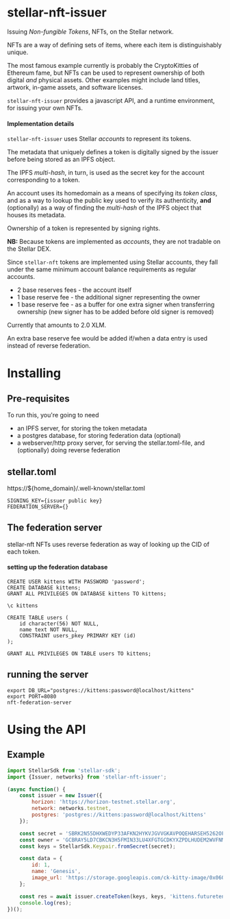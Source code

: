 # stellar-nft-issuer

Issuing *Non-fungible Tokens*, NFTs, on the Stellar network.

NFTs are a way of defining sets of items, where each item is distinguishably unique.

The most famous example currently is probably the CryptoKitties of Ethereum fame, but NFTs
can be used to represent ownership of both digital *and* physical assets.
Other examples might include land titles, artwork, in-game assets, and software licenses.

`stellar-nft-issuer` provides a javascript API, and a runtime environment, for issuing your own NFTs.

#### Implementation details

`stellar-nft-issuer` uses Stellar *accounts* to represent its tokens.

The metadata that uniquely defines a token is digitally signed by the issuer
before being stored as an IPFS object.

The IPFS *multi-hash*, in turn, is used as the secret key for the
account corresponding to a token.

An account uses its homedomain as a means of specifying its *token class*,
and as a way to lookup the public key used to verify its authenticity, **and**
(optionally) as a way of finding the *multi-hash* of the IPFS object that houses its metadata.

Ownership of a token is represented by signing rights. 

**NB:** Because tokens are implemented as *accounts*, they are not tradable on the Stellar DEX.

Since `stellar-nft` tokens are implemented using Stellar accounts,
they fall under the same minimum account balance requirements as regular accounts.

* 2 base reserves fees - the account itself
* 1 base reserve fee - the additional signer representing the owner
* 1 base reserve fee - as a buffer for one extra signer when transferring ownership (new signer has to be added before old signer is removed)

Currently that amounts to 2.0 XLM.

An extra base reserve fee would be added if/when a data entry is used instead of reverse federation.

# Installing

## Pre-requisites

To run this, you're going to need

* an IPFS server, for storing the token metadata
* a postgres database, for storing federation data (optional)
* a webserver/http proxy server, for serving the stellar.toml-file, and (optionally) doing reverse federation


## stellar.toml

https://${home_domain}/.well-known/stellar.toml

```
SIGNING_KEY={issuer public key}
FEDERATION_SERVER={}
```

## The federation server

stellar-nft NFTs uses reverse federation as way of looking up the CID of each token.

#### setting up the federation database

```
CREATE USER kittens WITH PASSWORD 'password';
CREATE DATABASE kittens;
GRANT ALL PRIVILEGES ON DATABASE kittens TO kittens;

\c kittens

CREATE TABLE users (
	id character(56) NOT NULL,
	name text NOT NULL,
	CONSTRAINT users_pkey PRIMARY KEY (id)
);

GRANT ALL PRIVILEGES ON TABLE users TO kittens;
```

## running the server

```
export DB_URL="postgres://kittens:password@localhost/kittens"
export PORT=8080
nft-federation-server
```


# Using the API

## Example

```javascript
import StellarSdk from 'stellar-sdk';
import {Issuer, networks} from 'stellar-nft-issuer';

(async function() {
    const issuer = new Issuer({
        horizon: 'https://horizon-testnet.stellar.org',
        network: networks.testnet,
        postgres: 'postgres://kittens:password@localhost/kittens'
    });

    const secret = 'SBRK2N55DHXWEDYP33AFKN2HYKVJGVVGKAVPOQEHARSEH5262OFS5BST';
    const owner = 'GCBRAY5LD7CBKCN3H5FMIN33LU4XFGTGCDKYXZPDLHUDEM2WVFNMIXCQ';
    const keys = StellarSdk.Keypair.fromSecret(secret);

    const data = {
        id: 1,
        name: 'Genesis',
        image_url: 'https://storage.googleapis.com/ck-kitty-image/0x06012c8cf97bead5deae237070f9587f8e7a266d/1.png'
    };

    const res = await issuer.createToken(keys, keys, 'kittens.futuretense.io', data, owner);
    console.log(res);
})();
```
